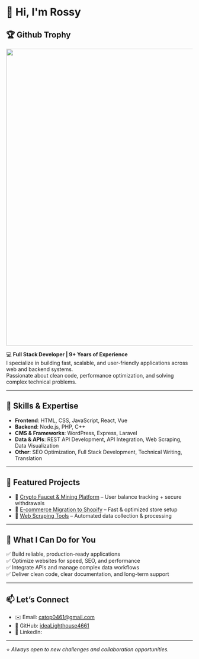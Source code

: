 # 👋 Hi, I'm Rossy 

## <div align="left">🏆 Github Trophy</div>
<img width=800 src="https://github-profile-trophy.vercel.app/?username=ryo-ma&column=10&theme=gruvbox&no-frame=true"/>

💻 **Full Stack Developer | 9+ Years of Experience**  
I specialize in building fast, scalable, and user-friendly applications across web and backend systems.  
Passionate about clean code, performance optimization, and solving complex technical problems.  

---

## 🚀 Skills & Expertise
- **Frontend**: HTML, CSS, JavaScript, React, Vue  
- **Backend**: Node.js, PHP, C++  
- **CMS & Frameworks**: WordPress, Express, Laravel  
- **Data & APIs**: REST API Development, API Integration, Web Scraping, Data Visualization  
- **Other**: SEO Optimization, Full Stack Development, Technical Writing, Translation  

---

## 📂 Featured Projects
- 🔗 [Crypto Faucet & Mining Platform](#) – User balance tracking + secure withdrawals  
- 🔗 [E-commerce Migration to Shopify](#) – Fast & optimized store setup  
- 🔗 [Web Scraping Tools](#) – Automated data collection & processing  

---

## 🌟 What I Can Do for You
✅ Build reliable, production-ready applications  
✅ Optimize websites for speed, SEO, and performance  
✅ Integrate APIs and manage complex data workflows  
✅ Deliver clean code, clear documentation, and long-term support  

---

## 📫 Let’s Connect
- ✉️ Email: catop0461@gmail.com 
- 🔗 GitHub: [ideaLighthouse4661](https://github.com/ideaLighthouse4661)  
- 💼 LinkedIn:   

---

⭐ *Always open to new challenges and collaboration opportunities.* 
